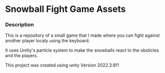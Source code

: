 # Snowball Fight Game Assets
### Description
This is a repository of a small game that I made where you can fight against another player localy using the keyboard. 

It uses Unitiy's particle system to make the snowballs react to the obsticles and the players.

This project was created using unity Version 2022.3.6f1
